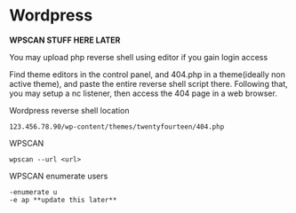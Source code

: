 # Wordpress

**WPSCAN STUFF HERE LATER**


You may upload php reverse shell using editor if you gain login access

Find theme editors in the control panel, and 404.php in a theme(ideally non active theme), and paste the entire reverse shell script there. Following that, you may setup a nc listener, then access the 404 page in a web browser.

Wordpress reverse shell location

	123.456.78.90/wp-content/themes/twentyfourteen/404.php


WPSCAN

	wpscan --url <url>

WPSCAN enumerate users

	-enumerate u
	-e ap **update this later**
